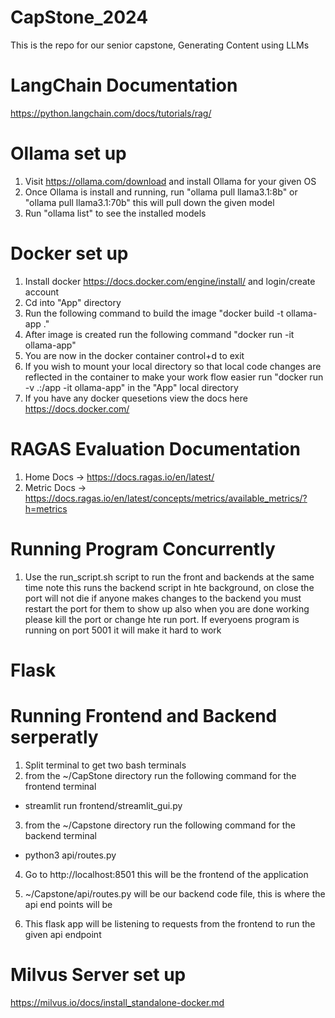 # CapStone_2024

This is the repo for our senior capstone, Generating Content using LLMs

# LangChain Documentation

https://python.langchain.com/docs/tutorials/rag/

# Ollama set up

1. Visit https://ollama.com/download and install Ollama for your given OS
2. Once Ollama is install and running, run "ollama pull llama3.1:8b" or "ollama pull llama3.1:70b" this will pull down the given model
3. Run "ollama list" to see the installed models

# Docker set up

1. Install docker https://docs.docker.com/engine/install/ and login/create account
2. Cd into "App" directory
3. Run the following command to build the image "docker build -t ollama-app ."
4. After image is created run the following command "docker run -it ollama-app"
5. You are now in the docker container control+d to exit
6. If you wish to mount your local directory so that local code changes are reflected
   in the container to make your work flow easier run "docker run -v .:/app -it ollama-app"
   in the "App" local directory
7. If you have any docker quesetions view the docs here https://docs.docker.com/

# RAGAS Evaluation Documentation

1. Home Docs -> https://docs.ragas.io/en/latest/
2. Metric Docs -> https://docs.ragas.io/en/latest/concepts/metrics/available_metrics/?h=metrics

# Running Program Concurrently

1. Use the run_script.sh script to run the front and backends at the same time
   note this runs the backend script in hte background, on close the port will not die
   if anyone makes changes to the backend you must restart the port for them to show up
   also when you are done working please kill the port or change hte run port. If everyoens program
   is running on port 5001 it will make it hard to work

# Flask

# Running Frontend and Backend serperatly

1. Split terminal to get two bash terminals
2. from the ~/CapStone directory run the following command for the frontend terminal

- streamlit run frontend/streamlit_gui.py

3. from the ~/Capstone directory run the following command for the backend terminal

- python3 api/routes.py

4. Go to http://localhost:8501 this will be the frontend of the application

1. ~/Capstone/api/routes.py will be our backend code file, this is where the api end points will be
2. This flask app will be listening to requests from the frontend to run the given api endpoint

# Milvus Server set up

https://milvus.io/docs/install_standalone-docker.md